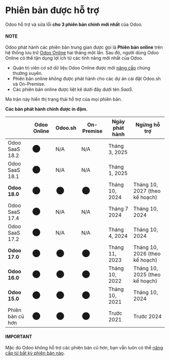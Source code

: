 <a id="supported-versions"></a>

# Phiên bản được hỗ trợ

Odoo hỗ trợ và sửa lỗi **cho 3 phiên bản chính mới nhất** của Odoo.

#### NOTE
Odoo phát hành các phiên bản trung gian được gọi là **Phiên bản online** trên hệ thống lưu trữ [Odoo Online](odoo_online.md) hai tháng một lần. Sau đó, người dùng Odoo Online có thể tận dụng lợi ích từ các tính năng mới nhất của Odoo.

- Quản trị viên cơ sở dữ liệu Odoo Online được mời [nâng cấp](upgrade.md) chúng thường xuyên.
- Phiên bản online *không* được phát hành cho các dự án cài đặt Odoo.sh và On-Premise.
- Các phiên bản online được liệt kê dưới đây dưới tên *SaaS*.

Ma trận này hiển thị trạng thái hỗ trợ của mọi phiên bản.

**Các bản phát hành chính được in đậm.**

|                  | Odoo Online                                                                   | Odoo.sh                                                                       | On-Premise                                                                    | Ngày phát hành   | Ngừng hỗ trợ                   |
|------------------|-------------------------------------------------------------------------------|-------------------------------------------------------------------------------|-------------------------------------------------------------------------------|------------------|--------------------------------|
| Odoo SaaS 18.2   | <span class="text-success" style="font-size: 32px; line-height: 0.5">●</span> | N/A                                                                           | N/A                                                                           | Tháng 3, 2025    |                                |
| Odoo SaaS 18.1   | <span class="text-success" style="font-size: 32px; line-height: 0.5">●</span> | N/A                                                                           | N/A                                                                           | Tháng 1, 2025    |                                |
| **Odoo 18.0**    | <span class="text-success" style="font-size: 32px; line-height: 0.5">●</span> | <span class="text-success" style="font-size: 32px; line-height: 0.5">●</span> | <span class="text-success" style="font-size: 32px; line-height: 0.5">●</span> | Tháng 10, 2024   | Tháng 10, 2027 (theo kế hoạch) |
| Odoo SaaS 17.4   | <span class="text-danger" style="font-size: 32px; line-height: 0.5">●</span>  | N/A                                                                           | N/A                                                                           | Tháng 7 2024     | Tháng 10, 2024                 |
| Odoo SaaS 17.2   | <span class="text-danger" style="font-size: 32px; line-height: 0.5">●</span>  | N/A                                                                           | N/A                                                                           | Tháng 4, 2024    | Tháng 10, 2024                 |
| **Odoo 17.0**    | <span class="text-success" style="font-size: 32px; line-height: 0.5">●</span> | <span class="text-success" style="font-size: 32px; line-height: 0.5">●</span> | <span class="text-success" style="font-size: 32px; line-height: 0.5">●</span> | Tháng 11, 2023   | Tháng 10, 2026 (theo kế hoạch) |
| **Odoo 16.0**    | <span class="text-success" style="font-size: 32px; line-height: 0.5">●</span> | <span class="text-success" style="font-size: 32px; line-height: 0.5">●</span> | <span class="text-success" style="font-size: 32px; line-height: 0.5">●</span> | Tháng 10, 2022   | Tháng 10, 2025 (theo kế hoạch) |
| **Odoo 15.0**    | <span class="text-danger" style="font-size: 32px; line-height: 0.5">●</span>  | <span class="text-danger" style="font-size: 32px; line-height: 0.5">●</span>  | <span class="text-danger" style="font-size: 32px; line-height: 0.5">●</span>  | Tháng 10, 2021   | Tháng 10, 2024                 |
| Phiên bản cũ hơn | <span class="text-danger" style="font-size: 32px; line-height: 0.5">●</span>  | <span class="text-danger" style="font-size: 32px; line-height: 0.5">●</span>  | <span class="text-danger" style="font-size: 32px; line-height: 0.5">●</span>  | Trước 2021       | Trước 2024                     |

#### IMPORTANT
Mặc dù Odoo không hỗ trợ các phiên bản cũ hơn, bạn vẫn luôn có thể [nâng cấp từ bất kỳ phiên bản nào](https://upgrade.odoo.com/).
